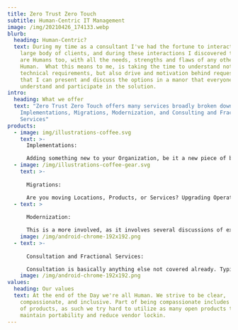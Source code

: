 ```yaml
---
title: Zero Trust Zero Touch
subtitle: Human-Centric IT Management
image: /img/20210426_174133.webp
blurb:
  heading: Human-Centric?
  text: During my time as a consultant I've had the fortune to interact with a
    large body of clients, and during these interactions I discovered that they
    are Humans too, with all the needs, strengths and flaws of any other
    Human.  What this means to me, is taking the time to understand not only the
    technical requirements, but also drive and motivation behind requests, so
    that I can present and discuss the options in a manor that everyone can
    understand and participate in the solution.
intro:
  heading: What we offer
  text: "Zero Trust Zero Touch offers many services broadly broken down into:
    Implementations, Migrations, Modernization, and Consulting and Fractional
    Services"
products:
  - image: img/illustrations-coffee.svg
    text: >-
      Implementations:

      Adding something new to your Organization, be it a new piece of business software, security appliance, or even spinning up a whole new office space.
  - image: /img/illustrations-coffee-gear.svg
    text: >-
      
      Migrations:

      Are you moving Locations, Products, or Services? Upgrading Operating systems? Changing cloud providers?
  - text: >
      
      Modernization:

      This is a more involved, as it involves several discussions of existing solutions, a few user, staff, and stakeholder interviews to discover the current State of the Organization, the Desired state, and existing pain points.  Once that data is collected we can work together to reduce the pain points, and move towards the Desired State.  Typically this involves automating things like new user setups, software deployments, enabling SSO to reduce the number of separate passwords required for internal services.
    image: /img/android-chrome-192x192.png
  - text: >-
      
      Consultation and Fractional Services:

      Consultation is basically anything else not covered already. Typically these would be initiative based, such as readying a cyber security plan, remediating insurance concerns, creating a patching or monitoring strategy.
    image: /img/android-chrome-192x192.png
values:
  heading: Our values
  text: At the end of the Day we're all Human. We strive to be clear,
    compassionate, and inclusive. Part of being compassionate includes selection
    of products, as such we try hard to utilize as many open products to
    maintain portability and reduce vendor lockin.
---
```

